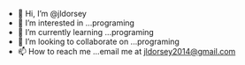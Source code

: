 - 👋 Hi, I’m @jldorsey
- 👀 I’m interested in ...programing
- 🌱 I’m currently learning ...programing
- 💞️ I’m looking to collaborate on ...programing
- 📫 How to reach me ...email me at jldorsey2014@gmail.com

<!---
jldorsey/jldorsey is a ✨ special ✨ repository because its `README.md` (this file) appears on your GitHub profile.
You can click the Preview link to take a look at your changes.
--->
